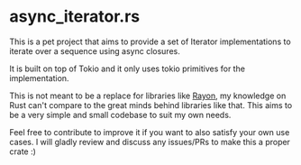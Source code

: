 # async_iterator.rs

This is a pet project that aims to provide  a set of Iterator implementations to iterate over a
sequence using async closures.
                                                                                                                                       
It is built on top of Tokio and it only uses tokio primitives for the implementation.
                                                                                                                                       
This is not meant to be a replace for libraries like [Rayon](https://github.com/rayon-rs/rayon), my knowledge on Rust can't compare to
the great minds behind libraries like that. This aims to be a very simple and small codebase to
suit my own needs.
                                                                                                                                       
Feel free to contribute to improve it if you want to also satisfy your own use cases. I will gladly review
and discuss any issues/PRs to make this a proper crate :)
